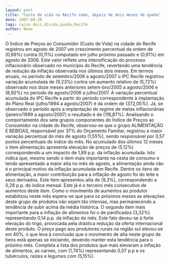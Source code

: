 ```yaml
---
layout: post
title: "Custo de vida no Recife sobe, depois de dois meses de queda"
date: 2007-09-20
tags: caixa dois,dívida,queda,Recife
author: None
---
```

O &Iacute;ndice de Pre&ccedil;os ao Consumidor (Custo de Vida) na cidade do Recife registrou em agosto de 2007 um crescimento percentual da ordem de (0,89%) contra (0,11%) computado em julho pr&oacute;ximo passado e (0,61%) em agosto de 2006. 
Este valor reflete uma intensifica&ccedil;&atilde;o do processo inflacion&aacute;rio observado no munic&iacute;pio do Recife, revertendo uma tend&ecirc;ncia de redu&ccedil;&atilde;o da infla&ccedil;&atilde;o observada nos &uacute;ltimos dois meses.
Em termos anuais, no per&iacute;odo de setembro/2006 a agosto/2007 o IPC Recife registrou varia&ccedil;&atilde;o acumulada de (9,23%) contra um aumento relativo de (5,72%) observado nos doze meses anteriores setem-bro/2005 a agosto/2006 e (8,92%) no per&iacute;odo de agosto/2006 a julho/2007.
A varia&ccedil;&atilde;o percentual acumulada do IPC Recife a partir do per&iacute;odo correspondente &agrave; implanta&ccedil;&atilde;o do Plano Real (julho/1994 a agosto/2007) &eacute; da ordem de (372,05%). J&aacute;, se observado o per&iacute;odo ap&oacute;s a implanta&ccedil;&atilde;o do regime de metas inflacion&aacute;rias (janeiro/1999 a agosto/2007) o resultado &eacute; de (116,87%).
Analisando o comportamento dos sete grupos componentes do &Iacute;ndice de Pre&ccedil;os ao Consumidor na cidade do Recife, observou-se que o grupo ALIMENTA&Ccedil;&Atilde;O E BEBIDAS, respons&aacute;vel por 37% do Or&ccedil;amento Familiar, registrou a maior varia&ccedil;&atilde;o percentual do m&ecirc;s de agosto (1,55%), sendo respons&aacute;vel por 0,57 pontos percentuais do &iacute;ndice do m&ecirc;s. 
No acumulado dos &uacute;ltimos 12 meses o item alimenta&ccedil;&atilde;o apresenta eleva&ccedil;&atilde;o de pre&ccedil;os de (5,12%) correspondendo a um impacto de 1,89 p.p. da infla&ccedil;&atilde;o acumulada. Isto indica que, mesmo sendo o item mais importante na cesta de consumo e tendo apresentado a maior alta no m&ecirc;s de agosto, a alimenta&ccedil;&atilde;o ainda n&atilde;o &eacute; o principal motivo da infla&ccedil;&atilde;o acumulada em Recife. 
Dentre os itens de alimenta&ccedil;&atilde;o, a maior contribui&ccedil;&atilde;o para a infla&ccedil;&atilde;o de agosto foi do leite e seus derivados. Este item apresentou alta de (9,3%), correspondendo a 0,28 p.p. do &iacute;ndice mensal. Este j&aacute; &eacute; o terceiro m&ecirc;s consecutivo de aumentos deste item. Como o movimento de aumentos ao produtor estabilizou neste m&ecirc;s espera-se que para os pr&oacute;ximos meses as eleva&ccedil;&otilde;es deste grupo de produtos n&atilde;o sejam t&atilde;o intensas, mas permanecendo a tend&ecirc;ncia de subir acima da m&eacute;dia hist&oacute;rica. 
O segundo item mais importante para a infla&ccedil;&atilde;o de alimentos foi o de panificados (3,32%) representando 0,14 p.p. da infla&ccedil;&atilde;o do m&ecirc;s. Este fato deveu-se &agrave; forte eleva&ccedil;&atilde;o do trigo, provocada pela dr&aacute;stica redu&ccedil;&atilde;o da oferta internacional deste produto. 
O pre&ccedil;o pago aos produtores rurais na regi&atilde;o sul elevou-se em 40%, o que leva &agrave; conclus&atilde;o que o movimento de alta neste grupo de bens est&aacute; apenas se iniciando, devendo manter esta tend&ecirc;ncia para o pr&oacute;ximo m&ecirc;s. Completa a lista dos produtos que mais elevaram a infla&ccedil;&atilde;o de alimentos, as carnes, com (1,74%) representando 0,07 p.p e os tub&eacute;rculos, ra&iacute;zes e legumes com (5,15%). 